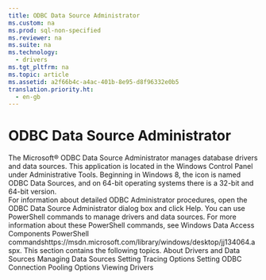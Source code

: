 ```yaml
---
title: ODBC Data Source Administrator
ms.custom: na
ms.prod: sql-non-specified
ms.reviewer: na
ms.suite: na
ms.technology: 
  - drivers
ms.tgt_pltfrm: na
ms.topic: article
ms.assetid: a2f66b4c-a4ac-401b-8e95-d8f96332e0b5
translation.priority.ht: 
  - en-gb
---
```

# ODBC Data Source Administrator
<?xml version="1.0" encoding="utf-8"?>
<developerConceptualDocument xmlns="http://ddue.schemas.microsoft.com/authoring/2003/5" xmlns:xlink="http://www.w3.org/1999/xlink" xmlns:xsi="http://www.w3.org/2001/XMLSchema-instance" xsi:schemaLocation="http://ddue.schemas.microsoft.com/authoring/2003/5 http://dduestorage.blob.core.windows.net/ddueschema/developer.xsd">
  <introduction>
    <para>The Microsoft® ODBC Data Source Administrator manages database drivers and data sources. This application is located in the Windows Control Panel under <legacyBold>Administrative Tools</legacyBold>. Beginning in Windows 8, the icon is named <legacyBold>ODBC Data Sources</legacyBold>, and on 64-bit operating systems there is a 32-bit and 64-bit version.</para>
  </introduction>
  <section>
    <content>
      <para>For information about detailed ODBC Administrator procedures, open the <legacyLink xlink:href="eea94d94-f53b-4289-ae75-9ccccde15333">ODBC Data Source Administrator</legacyLink> dialog box and click <legacyBold>Help</legacyBold>.</para>
      <para>You can use PowerShell commands to manage drivers and data sources. For more information about these PowerShell commands, see <externalLink><linkText>Windows Data Access Components PowerShell commands</linkText><linkUri>https://msdn.microsoft.com/library/windows/desktop/jj134064.aspx</linkUri></externalLink>.</para>
      <para>This section contains the following topics.</para>
      <list class="bullet">
        <listItem>
          <para>
            <legacyLink xlink:href="2bb83ef1-4bbe-4be3-8c32-c4d1140aae1d">About Drivers and Data Sources</legacyLink>
          </para>
        </listItem>
        <listItem>
          <para>
            <legacyLink xlink:href="67cc4945-4850-4eb4-8da6-b835ddaeca4c">Managing Data Sources</legacyLink>
          </para>
        </listItem>
        <listItem>
          <para>
            <legacyLink xlink:href="44404a79-b716-4bc1-9ffb-70cd8239d237">Setting Tracing Options</legacyLink>
          </para>
        </listItem>
        <listItem>
          <para>
            <legacyLink xlink:href="037e2f78-f204-40f4-b4ab-d9cdf562012b">Setting ODBC Connection Pooling Options</legacyLink>
          </para>
        </listItem>
        <listItem>
          <para>
            <legacyLink xlink:href="6d43ae52-c6f8-4f07-8911-4d5278dd439e">Viewing Drivers</legacyLink>
          </para>
        </listItem>
      </list>
    </content>
  </section>
  <relatedTopics />
</developerConceptualDocument>